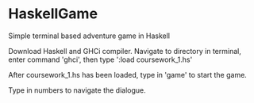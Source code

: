 # HaskellGame
Simple terminal based adventure game in Haskell

Download Haskell and GHCi compiler. Navigate to directory in terminal, enter command 'ghci', then type ':load coursework_1.hs'

After coursework_1.hs has been loaded, type in 'game' to start the game.

Type in numbers to navigate the dialogue. 

